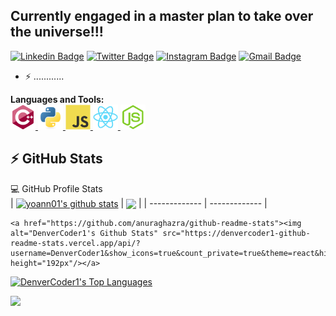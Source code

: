
## Currently engaged in a master plan to take over the universe!!!

[![Linkedin Badge](https://img.shields.io/badge/-yoann01-blue?style=flat&logo=Linkedin&logoColor=white&link=https://www.linkedin.com/in/yoann01/)](https://www.linkedin.com/in/yoann_granier/)
[![Twitter Badge](https://img.shields.io/badge/-@yoann01-1ca0f1?style=flat&labelColor=1ca0f1&logo=twitter&logoColor=white&link=https://twitter.com/yoann01)](https://twitter.com/yoann_granier)
[![Instagram Badge](https://img.shields.io/badge/-@yoann01-purple?style=flat&logo=instagram&logoColor=white&link=https://instagram.com/yoann_granier/)](https://instagram.com/yoann_granier)
[![Gmail Badge](https://img.shields.io/badge/-ygranier-c14438?style=flat&logo=Gmail&logoColor=white&link=mailto:ygranier@gmail.com)](mailto:ygranier@gmail.com)
- ⚡ ............




**Languages and Tools:**  
<a href="https://www.w3schools.com/cpp/" target="_blank"> <img src="https://raw.githubusercontent.com/devicons/devicon/master/icons/cplusplus/cplusplus-original.svg" alt="cplusplus" width="40" height="40"/> </a> 
<a href="https://developer.android.com" target="_blank"> <img src="https://raw.githubusercontent.com/devicons/devicon/master/icons/python/python-original.svg" alt="python" width="40" height="40"/> </a> 
<a href="https://developer.mozilla.org/en-US/docs/Web/JavaScript" target="_blank"> <img src="https://raw.githubusercontent.com/devicons/devicon/master/icons/javascript/javascript-original.svg" alt="javascript" width="40" height="40"/> </a> 
<a href="https://developer.android.com" target="_blank"> <img src="https://raw.githubusercontent.com/devicons/devicon/master/icons/react/react-original.svg" alt="react" width="40" height="40"/> </a> 
<a href="https://developer.android.com" target="_blank"> <img src="https://raw.githubusercontent.com/devicons/devicon/master/icons/nodejs/nodejs-original.svg" alt="nodejs" width="40" height="40"/> </a> 


## :zap: GitHub Stats

<summary>💻 GitHub Profile Stats</summary>
| <a href="https://github.com/anuraghazra/github-readme-stats"><img align="center" src="https://github-readme-stats.vercel.app/api?username=yoann01&show_icons=true&include_all_commits=true&theme=buefy&hide_border=true" alt="yoann01's github stats" /></a> | <a href="https://github.com/yoann01/github-readme-stats"><img align="center" src="https://github-readme-stats.vercel.app/api/top-langs/?username=yoann01&layout=compact&theme=buefy&hide_border=true" /></a> |
| ------------- | ------------- |

    <a href="https://github.com/anuraghazra/github-readme-stats"><img alt="DenverCoder1's Github Stats" src="https://denvercoder1-github-readme-stats.vercel.app/api/?username=DenverCoder1&show_icons=true&count_private=true&theme=react&hide_border=true&bg_color=1F222E&title_color=F85D7F&icon_color=F8D866" height="192px"/></a>
  <a href="https://github.com/anuraghazra/github-readme-stats"><img alt="DenverCoder1's Top Languages" src="https://github-readme-stats.vercel.app/api/top-langs/?username=DenverCoder1&langs_count=8&layout=compact&theme=react&hide_border=true&bg_color=1F222E&title_color=F85D7F&icon_color=F8D866&hide=Jupyter%20Notebook" height="192px"/></a>



![](https://github.com/yoann01/github-stats/blob/master/generated/overview.svg)



